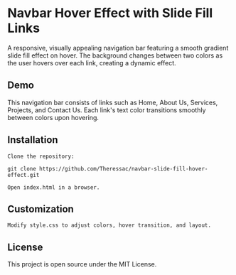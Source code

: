 # Navbar Hover Effect with Slide Fill Links

A responsive, visually appealing navigation bar featuring a smooth gradient slide fill effect on hover. The background changes between two colors as the user hovers over each link, creating a dynamic effect.

## Demo

This navigation bar consists of links such as Home, About Us, Services, Projects, and Contact Us. Each link's text color transitions smoothly between colors upon hovering.

## Installation

    Clone the repository:

    git clone https://github.com/Theressac/navbar-slide-fill-hover-effect.git

    Open index.html in a browser.

## Customization

    Modify style.css to adjust colors, hover transition, and layout.

## License

This project is open source under the MIT License.
